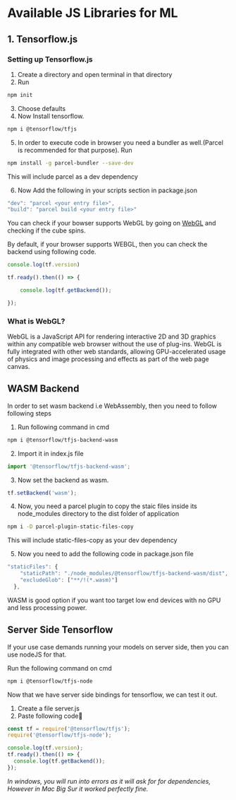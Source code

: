 # Available JS Libraries for ML

## 1. Tensorflow.js

### Setting up Tensorflow.js

1. Create a directory and open terminal in that directory
2. Run 
```bash
npm init
```
3. Choose defaults
4. Now Install tensorflow.

```bash
npm i @tensorflow/tfjs
```
5. In order to execute code in browser you need a bundler as well.(Parcel is recommended for that purpose). Run

```bash
npm install -g parcel-bundler --save-dev
```
This will include parcel as a dev dependency

6. Now Add the following in your scripts section in package.json

```javascript
"dev": "parcel <your entry file>",
"build": "parcel build <your entry file>"
```

You can check if your bowser supports WebGL by going on [WebGL](https://get.webgl.org/) and checking if the cube spins. 

By default, if your browser supports WEBGL, then you can check the backend using following code.

```javascript
console.log(tf.version)

tf.ready().then(() => {

    console.log(tf.getBackend());

});
```
### What is WebGL?

WebGL is a JavaScript API for rendering interactive 2D and 3D graphics within any compatible web browser without the use of plug-ins. WebGL is fully integrated with other web standards, allowing GPU-accelerated usage of physics and image processing and effects as part of the web page canvas.

## WASM Backend 

In order to set wasm backend i.e WebAssembly, then you need to follow following steps

1. Run following command in cmd

```bash
npm i @tensorflow/tfjs-backend-wasm
```

2. Import it in index.js file

```javascript
import '@tensorflow/tfjs-backend-wasm';
```
3. Now set the backend as wasm.

```javascript
tf.setBackend('wasm');
```

4. Now, you need a parcel plugin to copy the staic files inside its node_modules directory to the dist folder of application

```bash
npm i -D parcel-plugin-static-files-copy
```
This will include static-files-copy as your dev dependency

5. Now you need to add the following code in package.json file

```javascript
"staticFiles": {
    "staticPath": "./node_modules/@tensorflow/tfjs-backend-wasm/dist",
    "excludeGlob": ["**/!(*.wasm)"]
  },
```

WASM is good option if you want too target low end devices with no GPU and less processing power.

## Server Side Tensorflow

If your use case demands running your models on server side, then you can use nodeJS for that.

Run the following command on cmd

```bash
npm i @tensorflow/tfjs-node
```
Now that we have server side bindings for tensorflow, we can test it out.

1. Create a file server.js
2. Paste following code🥇

```javascript
const tf = require('@tensorflow/tfjs');
require('@tensorflow/tfjs-node');

console.log(tf.version);
tf.ready().then(() => {
  console.log(tf.getBackend());
});
```
*In windows, you will run into errors as it will ask for for dependencies, However in Mac Big Sur it worked perfectly fine.*

